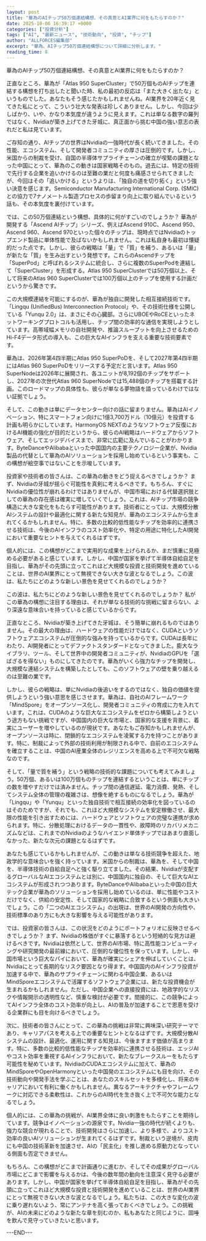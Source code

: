 ```yaml
---
layout: post
title: "華為のAIチップ50万個連結構想、その真意とAI業界に何をもたらすのか？"
date: 2025-10-06 16:39:17 +0000
categories: ["投資分析"]
tags: ["AI", "最新ニュース", "技術動向", "投資", "チップ"]
author: "ALLFORCES編集部"
excerpt: "華為、AIチップ50万個連結構想について詳細に分析します。"
reading_time: 8
---
```


華為のAIチップ50万個連結構想、その真意とAI業界に何をもたらすのか？

正直なところ、華為が「Atlas 950 SuperCluster」で50万個ものAIチップを連結する構想を打ち出したと聞いた時、私の最初の反応は「また大きく出たな」というものでした。あなたもそう感じたかもしれませんね。AI業界を20年近く見てきた私にとって、こういう壮大な発表は珍しくありません。しかし、今回は少しばかり、いや、かなり本気度が違うように見えます。これは単なる数字の羅列ではなく、Nvidiaが築き上げてきた牙城に、真正面から挑む中国の強い意志の表れだと私は見ています。

ご存知の通り、AIチップの世界はNvidiaの一強時代が長く続いてきました。その性能、エコシステム、そして開発者コミュニティの厚さは圧倒的です。しかし、米国からの制裁を受け、自国の半導体サプライチェーンの確立が喫緊の課題となった中国にとって、華為のこの動きは国家戦略そのもの。過去には、特定の技術で先行する企業を追いかけるのは至難の業だと何度も痛感させられてきましたが、今回はその「追いかける」というよりは、「独自の道を切り拓く」という強い決意を感じます。Semiconductor Manufacturing International Corp. (SMIC) との協力で7ナノメートル製造プロセスの歩留まり向上に取り組んでいるという話も、その本気度を裏付けています。

では、この50万個連結という構想、具体的に何がすごいのでしょうか？ 華為が開発する「Ascend AIチップ」シリーズ、例えばAscend 910C、Ascend 950、Ascend 960、Ascend 970といった個々のチップは、現時点ではNvidiaのトップエンド製品に単体性能で及ばないかもしれません。これは私自身も最初は懐疑的だった点です。しかし、彼らの戦略は「量」で「質」を補う、あるいは「量」が新たな「質」を生み出すという発想です。これらのAscendチップを「SuperPod」と呼ばれるシステムに統合し、さらに複数のSuperPodを連結して「SuperCluster」を形成する。Atlas 950 SuperClusterでは50万個以上、そして将来のAtlas 960 SuperClusterでは100万個以上のチップを使用する計画だというから驚きです。

この大規模連結を可能にするのが、華為が独自に開発した相互接続技術です。「Lingqu (UnifiedBus) Interconnection Protocol」や、その技術仕様を公開している「Yunqu 2.0」は、まさにその心臓部。さらにUBOEやRoCEといったネットワーキングプロトコルも活用し、チップ間の効率的な通信を実現しようとしています。高帯域幅メモリの自社開発や、推論スループットを向上させるためのHi-F4データ形式の導入も、この巨大なAIインフラを支える重要な技術要素です。

華為は、2026年第4四半期にAtlas 950 SuperPoDを、そして2027年第4四半期にはAtlas 960 SuperPoDをリリースする予定だと言います。Atlas 950 SuperNodeは2026年に展開され、各ユニットが8,192個のチップをサポートし、2027年の次世代Atlas 960 SuperNodeでは15,488個のチップを搭載する計画。このロードマップの具体性も、彼らが単なる夢物語を語っているわけではない証拠でしょう。

そして、この動きは単にデータセンター向けの話に留まりません。華為はAIイノベーション、特にスマートフォン向けに1億3,700万ドル（10億元）を投資する計画も明らかにしています。HarmonyOS NEXTのようなソフトウェア反復におけるAI機能の強化が目的だというから、彼らのAI戦略はハードウェアからソフトウェア、そしてエッジデバイスまで、非常に広範に及んでいることがわかります。ByteDanceやAlibabaといった中国国内の主要テクノロジー企業が、Nvidia製品の代替として華為のAIソリューションを採用し始めているという事実も、この構想が絵空事ではないことを示唆しています。

投資家や技術者の皆さんは、この華為の動きをどう捉えるべきでしょうか？ まず、Nvidiaの牙城が揺らぐ可能性を真剣に考えるべきです。もちろん、すぐにNvidiaの優位性が崩れるわけではありませんが、中国市場における代替選択肢としての華為の存在感は確実に増していくでしょう。これは、AIチップ市場の競争構造に大きな変化をもたらす可能性があります。技術者にとっては、大規模分散AIシステムの設計や最適化に関する新たな知見が、華為のエコシステムから生まれてくるかもしれません。特に、多数の比較的低性能なチップを効率的に連携させる技術は、今後のAIインフラのコスト効率化や、特定の用途に特化したAI開発において重要なヒントを与えてくれるはずです。

個人的には、この構想がどこまで実用的な成果を上げられるか、まだ慎重に見極める必要があると感じています。しかし、中国が国家を挙げて半導体自給自足を目指し、華為がその先頭に立ってこれほど大規模な投資と技術開発を進めていることは、世界のAI業界にとって無視できない大きな波となるでしょう。この波は、私たちにどのような新しい景色を見せてくれるのでしょうか？

この波は、私たちにどのような新しい景色を見せてくれるのでしょうか？ 私がこの華為の構想に注目する理由は、それが単なる技術的な挑戦に留まらない、より深遠な意味合いを持っていると感じているからです。

正直なところ、Nvidiaが築き上げてきた牙城は、そう簡単に崩れるものではありません。その最大の理由は、ハードウェアの性能だけではなく、CUDAというソフトウェアエコシステムが圧倒的な強みを持っているからです。CUDAは長年にわたり、AI開発者にとってデファクトスタンダードとなってきました。膨大なライブラリ、ツール、そして世界中の開発者コミュニティが、NvidiaのGPUを「選ばざるを得ない」ものにしてきたのです。華為がいくら強力なチップを開発し、大規模な連結システムを構築したとしても、このソフトウェアの壁を乗り越えるのは至難の業です。

しかし、彼らの戦略は、単にNvidiaの後追いをするのではなく、独自の価値を提供しようという強い意思を感じさせます。華為は、自社のAIフレームワーク「MindSpore」をオープンソース化し、開発者コミュニティの育成に力を入れています。これは、CUDAのような巨大なエコシステムをゼロから構築しようという途方もない挑戦ですが、中国国内の巨大な市場と、国家的な支援を背景に、着実にユーザーを増やしているのが現状です。あなたもご存知かもしれませんが、オープンソースは時に、閉鎖的なエコシステムを凌駕する力を持つことがあります。特に、制裁によって外部の技術利用が制限される中で、自前のエコシステムを確立することは、中国のAI産業全体のレジリエンスを高める上で不可欠な戦略なのです。

そして、「量で質を補う」という戦略の技術的な課題についても考えてみましょう。50万個、あるいは100万個ものチップを連結するということは、単にチップの数を増やすだけでは済みません。チップ間の通信遅延、電力消費、発熱、そしてシステム全体の管理の複雑さは、想像を絶するものになるでしょう。華為が「Lingqu」や「Yunqu」といった独自技術で相互接続の効率化を図っているのはそのためですが、それでも、これほど大規模なシステムを安定稼働させ、最大限の性能を引き出すためには、ハードウェアとソフトウェアの完璧な連携が求められます。特に、分散処理におけるデータの一貫性や、故障時のリカバリメカニズムなどは、これまでのNvidiaのようなハイエンド単体チップではあまり直面しなかった、新たな次元の課題となるはずです。

あなたも感じているかもしれませんが、この動きは単なる技術競争を超えた、地政学的な意味合いを強く持っています。米国からの制裁は、華為を、そして中国を、半導体技術の自給自足へと強く駆り立てました。その結果、Nvidiaが支配するグローバルなAIエコシステムとは別に、中国国内に独自の、そして巨大なAIエコシステムが形成されつつあります。ByteDanceやAlibabaといった中国の巨大テック企業が華為のソリューションを採用し始めているのは、単に性能やコストだけでなく、供給の安定性、そして国家的な戦略に合致するという側面も大きいでしょう。この「二つのAIエコシステム」の出現は、世界のAI開発の方向性や、技術標準のあり方にも大きな影響を与える可能性があります。

では、投資家の皆さんは、この状況をどのようにポートフォリオに反映させるべきでしょうか？ まず、Nvidiaの株価がすぐに暴落するという短絡的な見方は避けるべきです。Nvidiaは依然として、世界のAI市場、特に高性能コンピューティングや研究開発の最前線において、圧倒的な優位性を保っています。しかし、中国市場という巨大なパイにおいて、華為が確実にシェアを伸ばしていくことは、Nvidiaにとって長期的なリスク要因となり得ます。中国国内のAIインフラ投資が加速する中で、華為のサプライチェーンに関わる中国企業、あるいはMindSporeエコシステムで活躍するソフトウェア企業には、新たな投資機会が生まれるかもしれません。ただし、中国企業への直接投資には、地政学的なリスクや情報開示の透明性など、慎重な検討が必要です。間接的に、この競争によってAIインフラ全体のコスト効率が向上し、AIの普及が加速することで恩恵を受ける企業群にも目を向けるべきでしょう。

次に、技術者の皆さんにとって、この華為の挑戦は非常に興味深い研究テーマであり、キャリアパスを考える上での重要なヒントとなるはずです。大規模分散AIシステムの設計、最適化、運用に関する知見は、今後ますます価値が高まります。特に、多数の比較的低性能なチップを効率的に連携させる技術は、エッジAIやコスト効率を重視するAIインフラにおいて、新たなブレークスルーをもたらす可能性を秘めています。NvidiaのCUDAエコシステムに加えて、華為のMindSporeやOpenHarmonyといった中国発のエコシステムにも目を向け、その技術動向や開発手法を学ぶことは、あなたのスキルセットを多様化し、将来のキャリアにおいて有利に働くかもしれません。異なるアーキテクチャやフレームワークに対応できる柔軟性は、これからのAI時代を生き抜く上で不可欠な能力となるでしょう。

個人的には、この華為の挑戦が、AI業界全体に良い刺激をもたらすことを期待しています。競争はイノベーションの源泉です。Nvidia一強の時代が続くよりも、強力な競合が現れることで、技術開発はさらに加速し、より多様で、よりコスト効率の良いAIソリューションが生まれてくるはずです。制裁という逆境が、皮肉にも中国の技術革新を加速させ、AIの「民主化」を推し進める原動力となっている側面も否定できません。

もちろん、この構想がどこまで計画通りに進むか、そしてその成果がグローバル市場にどこまで影響を与えるかは、今後の数年間の動向を注意深く見守る必要があります。しかし、中国が国家を挙げて半導体自給自足を目指し、華為がその先頭に立ってこれほど大規模な投資と技術開発を進めていることは、世界のAI業界にとって無視できない大きな波となるでしょう。私たちは、この大きな変化の波に乗り遅れないよう、常にアンテナを高く張っておくべきでしょう。この挑戦が、AIの未来にどのような新たな章を刻むのか、私もあなたと同じように、固唾を飲んで見守っていきたいと思います。

---END---